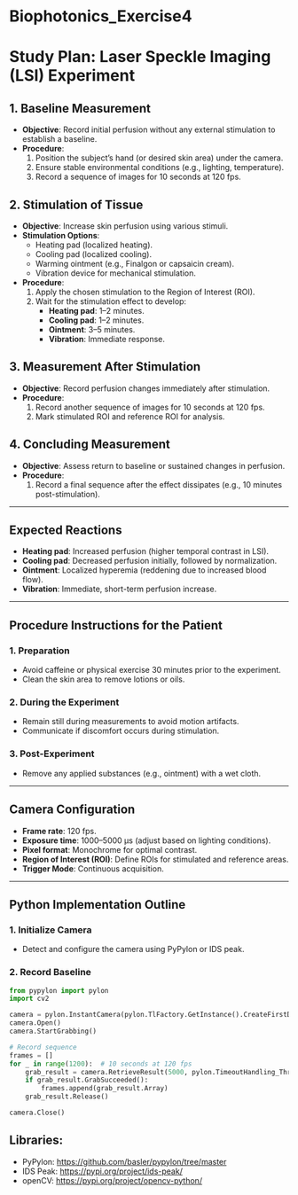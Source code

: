 # Biophotonics_Exercise4

# Study Plan: Laser Speckle Imaging (LSI) Experiment

## 1. Baseline Measurement
- **Objective**: Record initial perfusion without any external stimulation to establish a baseline.
- **Procedure**:
  1. Position the subject’s hand (or desired skin area) under the camera.
  2. Ensure stable environmental conditions (e.g., lighting, temperature).
  3. Record a sequence of images for 10 seconds at 120 fps.

## 2. Stimulation of Tissue
- **Objective**: Increase skin perfusion using various stimuli.
- **Stimulation Options**:
  - Heating pad (localized heating).
  - Cooling pad (localized cooling).
  - Warming ointment (e.g., Finalgon or capsaicin cream).
  - Vibration device for mechanical stimulation.
- **Procedure**:
  1. Apply the chosen stimulation to the Region of Interest (ROI).
  2. Wait for the stimulation effect to develop:
     - **Heating pad**: 1–2 minutes.
     - **Cooling pad**: 1–2 minutes.
     - **Ointment**: 3–5 minutes.
     - **Vibration**: Immediate response.

## 3. Measurement After Stimulation
- **Objective**: Record perfusion changes immediately after stimulation.
- **Procedure**:
  1. Record another sequence of images for 10 seconds at 120 fps.
  2. Mark stimulated ROI and reference ROI for analysis.

## 4. Concluding Measurement
- **Objective**: Assess return to baseline or sustained changes in perfusion.
- **Procedure**:
  1. Record a final sequence after the effect dissipates (e.g., 10 minutes post-stimulation).

---

## Expected Reactions
- **Heating pad**: Increased perfusion (higher temporal contrast in LSI).
- **Cooling pad**: Decreased perfusion initially, followed by normalization.
- **Ointment**: Localized hyperemia (reddening due to increased blood flow).
- **Vibration**: Immediate, short-term perfusion increase.

---

## Procedure Instructions for the Patient
### 1. Preparation
- Avoid caffeine or physical exercise 30 minutes prior to the experiment.
- Clean the skin area to remove lotions or oils.

### 2. During the Experiment
- Remain still during measurements to avoid motion artifacts.
- Communicate if discomfort occurs during stimulation.

### 3. Post-Experiment
- Remove any applied substances (e.g., ointment) with a wet cloth.

---

## Camera Configuration
- **Frame rate**: 120 fps.
- **Exposure time**: 1000–5000 µs (adjust based on lighting conditions).
- **Pixel format**: Monochrome for optimal contrast.
- **Region of Interest (ROI)**: Define ROIs for stimulated and reference areas.
- **Trigger Mode**: Continuous acquisition.

---

## Python Implementation Outline
### 1. Initialize Camera
- Detect and configure the camera using PyPylon or IDS peak.

### 2. Record Baseline
```python
from pypylon import pylon
import cv2

camera = pylon.InstantCamera(pylon.TlFactory.GetInstance().CreateFirstDevice())
camera.Open()
camera.StartGrabbing()

# Record sequence
frames = []
for _ in range(1200):  # 10 seconds at 120 fps
    grab_result = camera.RetrieveResult(5000, pylon.TimeoutHandling_ThrowException)
    if grab_result.GrabSucceeded():
        frames.append(grab_result.Array)
    grab_result.Release()

camera.Close()
```

## Libraries:

- PyPylon: https://github.com/basler/pypylon/tree/master 
- IDS Peak: https://pypi.org/project/ids-peak/ 
- openCV: https://pypi.org/project/opencv-python/